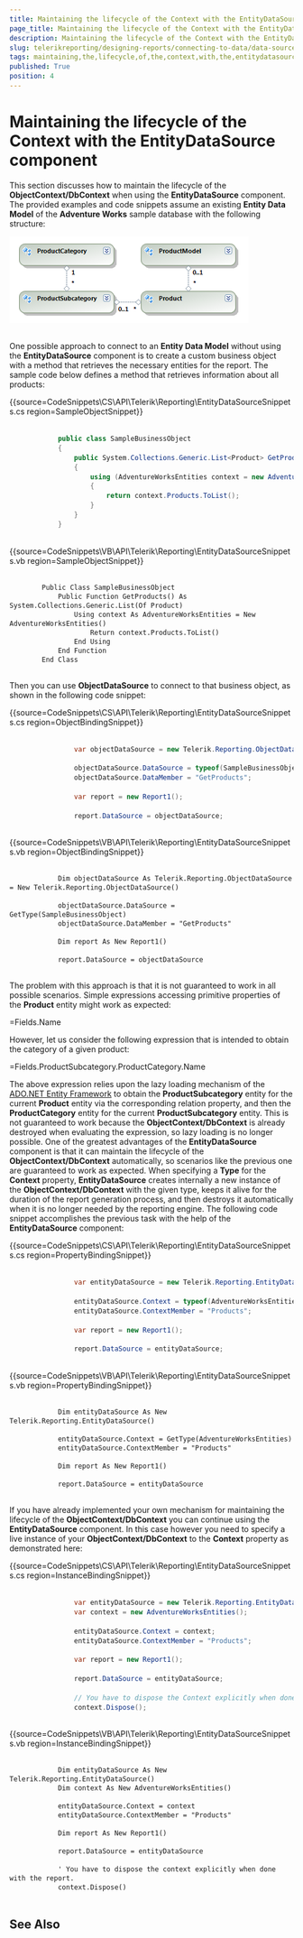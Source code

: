 ```yaml
---
title: Maintaining the lifecycle of the Context with the EntityDataSource component
page_title: Maintaining the lifecycle of the Context with the EntityDataSource component | for Telerik Reporting Documentation
description: Maintaining the lifecycle of the Context with the EntityDataSource component
slug: telerikreporting/designing-reports/connecting-to-data/data-source-components/entitydatasource-component/maintaining-the-lifecycle-of-the-context-with-the-entitydatasource-component
tags: maintaining,the,lifecycle,of,the,context,with,the,entitydatasource,component
published: True
position: 4
---
```


# Maintaining the lifecycle of the Context with the EntityDataSource component



This section discusses how to maintain the lifecycle of the __ObjectContext/DbContext__  when using the      	__EntityDataSource__  component. The provided examples and code snippets assume an existing __Entity Data Model__       	of the __Adventure Works__  sample database with the following structure:

  

  ![](images/DataSources/EntityDataSourceAdventureWorksEntityModel.png)

## 

One possible approach to connect to an __Entity Data Model__  without using the __EntityDataSource__  component        	is to create a custom business object with a method that retrieves the necessary entities for the report.        	The sample code below defines a method that retrieves information about all products:       	

{{source=CodeSnippets\CS\API\Telerik\Reporting\EntityDataSourceSnippets.cs region=SampleObjectSnippet}}
````C#
	
	        public class SampleBusinessObject
	        {
	            public System.Collections.Generic.List<Product> GetProducts()
	            {
	                using (AdventureWorksEntities context = new AdventureWorksEntities())
	                {
	                    return context.Products.ToList();
	                }
	            }
	        }
	
````
{{source=CodeSnippets\VB\API\Telerik\Reporting\EntityDataSourceSnippets.vb region=SampleObjectSnippet}}
````VB
	
	    Public Class SampleBusinessObject
	        Public Function GetProducts() As System.Collections.Generic.List(Of Product)
	            Using context As AdventureWorksEntities = New AdventureWorksEntities()
	                Return context.Products.ToList()
	            End Using
	        End Function
	    End Class
	
````



Then you can use __ObjectDataSource__  to connect to that business object, as shown in the following code snippet:       	

{{source=CodeSnippets\CS\API\Telerik\Reporting\EntityDataSourceSnippets.cs region=ObjectBindingSnippet}}
````C#
	
	            var objectDataSource = new Telerik.Reporting.ObjectDataSource();
	
	            objectDataSource.DataSource = typeof(SampleBusinessObject);
	            objectDataSource.DataMember = "GetProducts";
	
	            var report = new Report1();
	
	            report.DataSource = objectDataSource;
	
````
{{source=CodeSnippets\VB\API\Telerik\Reporting\EntityDataSourceSnippets.vb region=ObjectBindingSnippet}}
````VB
	
	        Dim objectDataSource As Telerik.Reporting.ObjectDataSource = New Telerik.Reporting.ObjectDataSource()
	
	        objectDataSource.DataSource = GetType(SampleBusinessObject)
	        objectDataSource.DataMember = "GetProducts"
	
	        Dim report As New Report1()
	
	        report.DataSource = objectDataSource
	
````



The problem with this approach is that it is not guaranteed to work in all possible scenarios. Simple expressions        	accessing primitive properties of the __Product__  entity might work as expected:       	

=Fields.Name

However, let us consider the following expression that is intended to obtain the category of a given product:

=Fields.ProductSubcategory.ProductCategory.Name

The above expression relies upon the lazy loading mechanism of the  [ADO.NET Entity Framework](http://msdn.microsoft.com/en-us/library/aa697427%28VS.80%29.aspx)  to        	obtain the __ProductSubcategory__  entity for the current __Product__  entity via the corresponding relation property,        	and then the __ProductCategory__  entity for the current __ProductSubcategory__  entity. This is not guaranteed to work        	because the __ObjectContext/DbContext__  is already destroyed when evaluating the expression, so lazy loading is no longer        	possible. One of the greatest advantages of the __EntityDataSource__  component is that it can maintain the        	lifecycle of the __ObjectContext/DbContext__  automatically, so scenarios like the previous one are guaranteed to work as        	expected. When specifying a __Type__  for the __Context__  property, __EntityDataSource__  creates internally a new        	instance of the __ObjectContext/DbContext__  with the given type, keeps it alive for the duration of the report generation        	process, and then destroys it automatically when it is no longer needed by the reporting engine. The following        	code snippet accomplishes the previous task with the help of the __EntityDataSource__  component:       	

{{source=CodeSnippets\CS\API\Telerik\Reporting\EntityDataSourceSnippets.cs region=PropertyBindingSnippet}}
````C#
	
	            var entityDataSource = new Telerik.Reporting.EntityDataSource();
	
	            entityDataSource.Context = typeof(AdventureWorksEntities);
	            entityDataSource.ContextMember = "Products";
	
	            var report = new Report1();
	
	            report.DataSource = entityDataSource;
	
````
{{source=CodeSnippets\VB\API\Telerik\Reporting\EntityDataSourceSnippets.vb region=PropertyBindingSnippet}}
````VB
	
	        Dim entityDataSource As New Telerik.Reporting.EntityDataSource()
	
	        entityDataSource.Context = GetType(AdventureWorksEntities)
	        entityDataSource.ContextMember = "Products"
	
	        Dim report As New Report1()
	
	        report.DataSource = entityDataSource
	
````



If you have already implemented your own mechanism for maintaining the lifecycle of the __ObjectContext/DbContext__         	you can continue using the __EntityDataSource__  component. In this case however you need to specify a live instance        	of your __ObjectContext/DbContext__  to the __Context__  property as demonstrated here:     	

{{source=CodeSnippets\CS\API\Telerik\Reporting\EntityDataSourceSnippets.cs region=InstanceBindingSnippet}}
````C#
	
	            var entityDataSource = new Telerik.Reporting.EntityDataSource();
	            var context = new AdventureWorksEntities();
	
	            entityDataSource.Context = context;
	            entityDataSource.ContextMember = "Products";
	
	            var report = new Report1();
	
	            report.DataSource = entityDataSource;
	
	            // You have to dispose the Context explicitly when done with the report.
	            context.Dispose();
	
````
{{source=CodeSnippets\VB\API\Telerik\Reporting\EntityDataSourceSnippets.vb region=InstanceBindingSnippet}}
````VB
	
	        Dim entityDataSource As New Telerik.Reporting.EntityDataSource()
	        Dim context As New AdventureWorksEntities()
	
	        entityDataSource.Context = context
	        entityDataSource.ContextMember = "Products"
	
	        Dim report As New Report1()
	
	        report.DataSource = entityDataSource
	
	        ' You have to dispose the context explicitly when done with the report.
	        context.Dispose()
	
````



## See Also

